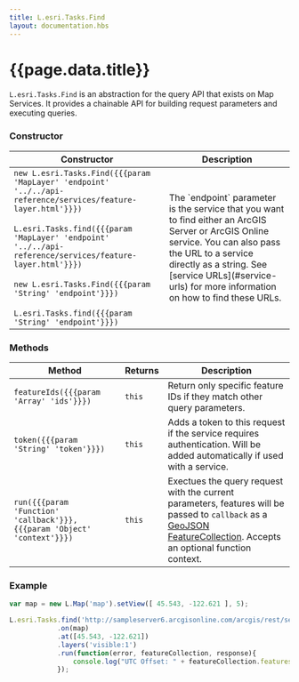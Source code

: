 ```yaml
---
title: L.esri.Tasks.Find
layout: documentation.hbs
---
```


# {{page.data.title}}

`L.esri.Tasks.Find` is an abstraction for the query API that exists on Map Services. It provides a chainable API for building request parameters and executing queries.

### Constructor

<table>
    <thead>
        <tr>
            <th>Constructor</th>
            <th>Description</th>
        </tr>
    </thead>
    <tbody>
        <tr>
            <td><code class='nobr'>new L.esri.Tasks.Find({{{param 'MapLayer' 'endpoint' '../../api-reference/services/feature-layer.html'}}})</code><br><br>
            <code>L.esri.Tasks.find({{{param 'MapLayer' 'endpoint' '../../api-reference/services/feature-layer.html'}}})</code><br><br>
            <code>new L.esri.Tasks.Find({{{param 'String' 'endpoint'}}})</code><br><br>
            <code>L.esri.Tasks.find({{{param 'String' 'endpoint'}}})</code></td>
            <td>The `endpoint` parameter is the service that you want to find either an  ArcGIS Server or ArcGIS Online service. You can also pass the URL to a service directly as a string. See [service URLs](#service-urls) for more information on how to find these URLs.</td>
        </tr>
    </tbody>
</table>

### Methods

<table>
    <thead>
        <tr>
            <th>Method</th>
            <th>Returns</th>
            <th>Description</th>
        </tr>
    </thead>
    <tbody>
        <tr>
            <td><code>featureIds({{{param 'Array' 'ids'}}})</code></td>
            <td><code>this</code></td>
            <td>Return only specific feature IDs if they match other query parameters.</td>
        </tr>
        <tr>
            <td><code>token({{{param 'String' 'token'}}})</code></td>
            <td><code>this</code></td>
            <td>Adds a token to this request if the service requires authentication. Will be added automatically if used with a service.</td>
        </tr>
        <tr>
            <td><code>run({{{param 'Function' 'callback'}}}, {{{param 'Object' 'context'}}})</code></td>
            <td><code>this</code></td>
            <td>Exectues the query request with the current parameters, features will be passed to <code>callback</code> as a <a href="http://geojson.org/geojson-spec.html#feature-collection-objects">GeoJSON FeatureCollection</a>. Accepts an optional function context.</td>
        </tr>
    </tbody>
</table>

### Example

```js
var map = new L.Map('map').setView([ 45.543, -122.621 ], 5);

L.esri.Tasks.find('http://sampleserver6.arcgisonline.com/arcgis/rest/services/WorldTimeZones/MapServer')
            .on(map)
            .at([45.543, -122.621])
            .layers('visible:1')
            .run(function(error, featureCollection, response){
                console.log("UTC Offset: " + featureCollection.features[0].properties.ZONE);
            });
```
